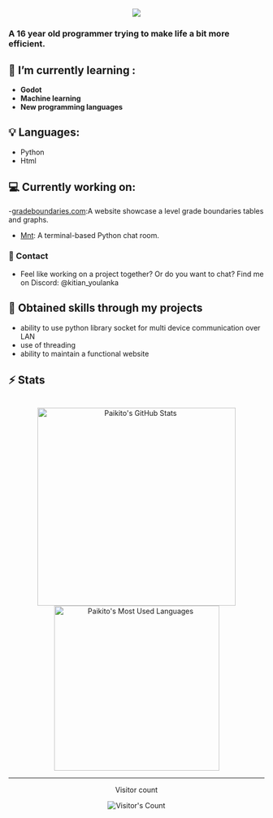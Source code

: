 <h1 align="center">
    <img src="https://readme-typing-svg.herokuapp.com/?font=Inter&size=48&center=true&vCenter=true&width=500&height=70&color=5c459e&duration=4000&lines=Hi+There!+👋;+I'm+Paikito+!;" />
</h1>

### A 16 year old programmer trying to make life a bit more efficient.

## 🌱 I’m currently learning :
- **Godot**
- **Machine learning**
- **New programming languages**



## 💡 Languages:
- Python
- Html

## 💻 Currently working on:
-[gradeboundaries.com](https://gradeboundaries.com):A website showcase a level grade boundaries tables and graphs.
- [Mnt](https://github.com/Fire-Frog-Fuel/mnt): A terminal-based Python chat room.

### 💬 Contact
- Feel like working on a project together? Or do you want to chat? Find me on Discord:
   @kitian_youlanka

##  🔭 Obtained skills through my projects
- ability to use python library socket for multi device communication over LAN
- use of threading
- ability to maintain a functional website

## ⚡️ Stats

<br>

<div align=center>
  <img width=390 src="https://github-readme-stats.vercel.app/api?username=Fire-Frog-Fuel&theme=transparent&count_private=true&show_icons=true&rank_icon=github&locale=en" alt="Paikito's GitHub Stats" />
  <img width=325 src="https://github-readme-stats.vercel.app/api/top-langs?username=Fire-Frog-Fuel&theme=transparent&layout=donut&hide=css&langs_count=8&border_radius=10&show_icons=true&locale=en" alt="Paikito's Most Used Languages" />
</div>

<hr>

<div align="center"> 
  <p>Visitor count</p>
  <img src="https://profile-counter.glitch.me/{Fire-Frog-Fuel}/count.svg" alt="Visitor's Count" />
</div>

<!--


-  I’m currently working on ...
- 🌱 I’m currently learning ...
- 👯 I’m looking to collaborate on ...
- 🤔 I’m looking for help with ...
- 💬 Ask me about ...
- 📫 How to reach me: ...
- 😄 Pronouns: ...
- ⚡ Fun fact: ...
-->
